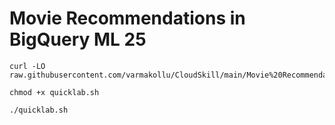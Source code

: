 # Movie Recommendations in BigQuery ML 25


```
curl -LO raw.githubusercontent.com/varmakollu/CloudSkill/main/Movie%20Recommendations%20in%20BigQuery%20ML%2025/quicklab.sh

chmod +x quicklab.sh

./quicklab.sh

```
